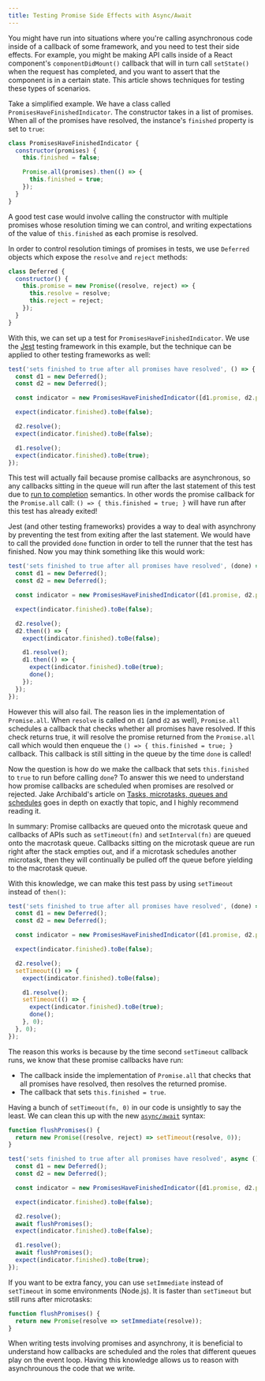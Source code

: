 ```yaml
---
title: Testing Promise Side Effects with Async/Await
---
```


You might have run into situations where you're calling asynchronous code inside
of a callback of some framework, and you need to test their side effects. For
example, you might be making API calls inside of a React component's
`componentDidMount()` callback that will in turn call `setState()` when the
request has completed, and you want to assert that the component is in a certain
state. This article shows techniques for testing these types of scenarios.

Take a simplified example. We have a class called
`PromisesHaveFinishedIndicator`. The constructor takes in a list of promises.
When all of the promises have resolved, the instance's `finished` property is
set to `true`:

```js
class PromisesHaveFinishedIndicator {
  constructor(promises) {
    this.finished = false;

    Promise.all(promises).then(() => {
      this.finished = true;
    });
  }
}
```

A good test case would involve calling the constructor with multiple promises
whose resolution timing we can control, and writing expectations of the value of
`this.finished` as each promise is resolved.

In order to control resolution timings of promises in tests, we use `Deferred`
objects which expose the `resolve` and `reject` methods:

```js
class Deferred {
  constructor() {
    this.promise = new Promise((resolve, reject) => {
      this.resolve = resolve;
      this.reject = reject;
    });
  }
}
```

With this, we can set up a test for `PromisesHaveFinishedIndicator`. We use the
[Jest][j] testing framework in this example, but the technique can be applied to
other testing frameworks as well:

```js
test('sets finished to true after all promises have resolved', () => {
  const d1 = new Deferred();
  const d2 = new Deferred();

  const indicator = new PromisesHaveFinishedIndicator([d1.promise, d2.promise]);

  expect(indicator.finished).toBe(false);

  d2.resolve();
  expect(indicator.finished).toBe(false);

  d1.resolve();
  expect(indicator.finished).toBe(true);
});
```

This test will actually fail because promise callbacks are asynchronous, so any
callbacks sitting in the queue will run after the last statement of this test
due to [run to completion][r] semantics. In other words the promise callback for
the `Promise.all` call: `() => { this.finished = true; }` will have run after
this test has already exited!

Jest (and other testing frameworks) provides a way to deal with asynchrony by
preventing the test from exiting after the last statement. We would have to call
the provided `done` function in order to tell the runner that the test has
finished. Now you may think something like this would work:

```js
test('sets finished to true after all promises have resolved', (done) => {
  const d1 = new Deferred();
  const d2 = new Deferred();

  const indicator = new PromisesHaveFinishedIndicator([d1.promise, d2.promise]);

  expect(indicator.finished).toBe(false);

  d2.resolve();
  d2.then(() => {
    expect(indicator.finished).toBe(false);

    d1.resolve();
    d1.then(() => {
      expect(indicator.finished).toBe(true);
      done();
    });
  });
});
```

However this will also fail. The reason lies in the implementation of
`Promise.all`. When `resolve` is called on `d1` (and `d2` as well),
`Promise.all` schedules a callback that checks whether all promises have
resolved. If this check returns true, it will resolve the promise returned from
the `Promise.all` call which would then enqueue the `() => { this.finished =
true; }` callback. This callback is still sitting in the queue by the time
`done` is called!

Now the question is how do we make the callback that sets `this.finished` to
`true` to run before calling `done`? To answer this we need to understand how
promise callbacks are scheduled when promises are resolved or rejected. Jake
Archibald's article on [Tasks, microtasks, queues and schedules][t] goes in
depth on exactly that topic, and I highly recommend reading it.

In summary: Promise callbacks are queued onto the microtask queue and
callbacks of APIs such as `setTimeout(fn)` and `setInterval(fn)` are queued
onto the macrotask queue. Callbacks sitting on the microtask queue are run right
after the stack empties out, and if a microtask schedules another microtask,
then they will continually be pulled off the queue before yielding to the
macrotask queue.

With this knowledge, we can make this test pass by using `setTimeout` instead of
`then()`:

```js
test('sets finished to true after all promises have resolved', (done) => {
  const d1 = new Deferred();
  const d2 = new Deferred();

  const indicator = new PromisesHaveFinishedIndicator([d1.promise, d2.promise]);

  expect(indicator.finished).toBe(false);

  d2.resolve();
  setTimeout(() => {
    expect(indicator.finished).toBe(false);

    d1.resolve();
    setTimeout(() => {
      expect(indicator.finished).toBe(true);
      done();
    }, 0);
  }, 0);
});
```

The reason this works is because by the time second `setTimeout` callback runs,
we know that these promise callbacks have run:

- The callback inside the implementation of `Promise.all` that checks that all
  promises have resolved, then resolves the returned promise.
- The callback that sets `this.finished = true`.

Having a bunch of `setTimeout(fn, 0)` in our code is unsightly to say the least.
We can clean this up with the new [`async/await`][a] syntax:

```js
function flushPromises() {
  return new Promise((resolve, reject) => setTimeout(resolve, 0));
}

test('sets finished to true after all promises have resolved', async () => {
  const d1 = new Deferred();
  const d2 = new Deferred();

  const indicator = new PromisesHaveFinishedIndicator([d1.promise, d2.promise]);

  expect(indicator.finished).toBe(false);

  d2.resolve();
  await flushPromises();
  expect(indicator.finished).toBe(false);

  d1.resolve();
  await flushPromises();
  expect(indicator.finished).toBe(true);
});
```

If you want to be extra fancy, you can use `setImmediate` instead of
`setTimeout` in some environments (Node.js). It is faster than `setTimeout` but
still runs after microtasks:

```js
function flushPromises() {
  return new Promise(resolve => setImmediate(resolve));
}
```

When writing tests involving promises and asynchrony, it is beneficial to
understand how callbacks are scheduled and the roles that different queues play
on the event loop. Having this knowledge allows us to reason with asynchrounous
the code that we write.

[a]: https://developer.mozilla.org/en-US/docs/Web/JavaScript/Reference/Statements/async_function
[j]: https://facebook.github.io/jest/
[r]: https://developer.mozilla.org/en-US/docs/Web/JavaScript/EventLoop#Run-to-completion
[t]: https://jakearchibald.com/2015/tasks-microtasks-queues-and-schedules/
